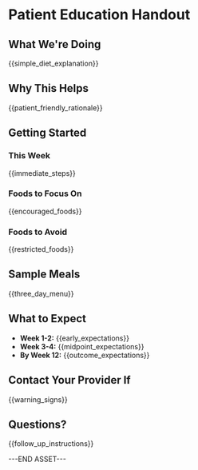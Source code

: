 # Patient Education Handout

## What We're Doing
{{simple_diet_explanation}}

## Why This Helps
{{patient_friendly_rationale}}

## Getting Started
### This Week
{{immediate_steps}}

### Foods to Focus On
{{encouraged_foods}}

### Foods to Avoid
{{restricted_foods}}

## Sample Meals
{{three_day_menu}}

## What to Expect
- **Week 1-2:** {{early_expectations}}
- **Week 3-4:** {{midpoint_expectations}}
- **By Week 12:** {{outcome_expectations}}

## Contact Your Provider If
{{warning_signs}}

## Questions?
{{follow_up_instructions}}

---END ASSET---